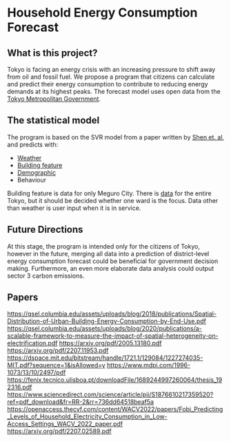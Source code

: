 # Household Energy Consumption Forecast

## What is this project? 
Tokyo is facing an energy crisis with an increasing pressure to shift away from oil and fossil fuel. We propose a program that citizens can calculate and predict their energy consumption to contribute to reducing energy demands at its highest peaks. The forecast model uses open data from the [Tokyo Metropolitan Government](https://catalog.data.metro.tokyo.lg.jp/dataset).

## The statistical model 
The program is based on the SVR model from a paper written by [Shen et. al](https://www.sciencedirect.com/science/article/pii/S1876610217359520?fr=RR-2&ref=pdf_download&rr=737df4bc893d80fb), and predicts with: 

- [Weather](https://catalog.data.metro.tokyo.lg.jp/dataset/t000003d0000000151/resource/86f57c1e-d103-4751-aaac-91427499ecb9)  
- [Building feature](https://catalog.data.metro.tokyo.lg.jp/dataset/t131105d0000000058/resource/7ed82057-5d8c-4fc8-a57b-49b4b2d394fd)  
- [Demographic](https://catalog.data.metro.tokyo.lg.jp/dataset/t131105d0000000022/resource/8fe523a7-b478-454f-908c-35b8db3350e2)  
- Behaviour 

Building feature is data for only Meguro City. There is [data](https://catalog.data.metro.tokyo.lg.jp/dataset/t000008d0000000034) for the entire Tokyo, but it should be decided whether one ward is the focus. Data other than weather is user input when it is in service.

## Future Directions
At this stage, the program is intended only for the citizens of Tokyo, however in the future, merging all data into a prediction of district-level energy consumption forecast could be beneficial for government decision making. Furthermore, an even more elaborate data analysis could output sector 3 carbon emissions. 

## Papers 
https://qsel.columbia.edu/assets/uploads/blog/2018/publications/Spatial-Distribution-of-Urban-Building-Energy-Consumption-by-End-Use.pdf 
https://qsel.columbia.edu/assets/uploads/blog/2020/publications/a-scalable-framework-to-measure-the-impact-of-spatial-heterogeneity-on-electrification.pdf
https://arxiv.org/pdf/2005.13180.pdf 
https://arxiv.org/pdf/2207.11953.pdf
https://dspace.mit.edu/bitstream/handle/1721.1/129084/1227274035-MIT.pdf?sequence=1&isAllowed=y 
https://www.mdpi.com/1996-1073/13/10/2497/pdf 
https://fenix.tecnico.ulisboa.pt/downloadFile/1689244997260064/thesis_192316.pdf 
https://www.sciencedirect.com/science/article/pii/S1876610217359520?ref=pdf_download&fr=RR-2&rr=736dd64518beaf5a 
https://openaccess.thecvf.com/content/WACV2022/papers/Fobi_Predicting_Levels_of_Household_Electricity_Consumption_in_Low-Access_Settings_WACV_2022_paper.pdf 
https://arxiv.org/pdf/2207.02589.pdf 

